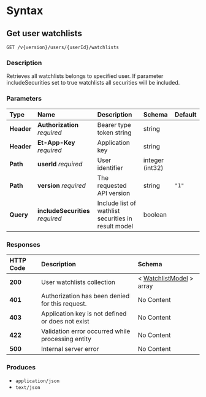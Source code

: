 # Syntax

## Get user watchlists

```text
GET /v{version}/users/{userId}/watchlists
```

### Description

Retrieves all watchlists belongs to specified user. If parameter includeSecurities set to true watchlists all securities will be included.

### Parameters

| Type | Name | Description | Schema | Default |
| :--- | :--- | :--- | :--- | :--- |
| **Header** | **Authorization**   _required_ | Bearer type token string | string |  |
| **Header** | **Et-App-Key**   _required_ | Application key | string |  |
| **Path** | **userId**   _required_ | User identifier | integer \(int32\) |  |
| **Path** | **version**   _required_ | The requested API version | string | `"1"` |
| **Query** | **includeSecurities**   _required_ | Include list of wathlist securities in result model | boolean |  |

### Responses

| HTTP Code | Description | Schema |
| :--- | :--- | :--- |
| **200** | User watchlists collection | &lt; [WatchlistModel](watchlists_getuserwatchlists.md#watchlistmodel) &gt; array |
| **401** | Authorization has been denied for this request. | No Content |
| **403** | Application key is not defined or does not exist | No Content |
| **422** | Validation error occurred while processing entity | No Content |
| **500** | Internal server error | No Content |

### Produces

* `application/json`
* `text/json`

